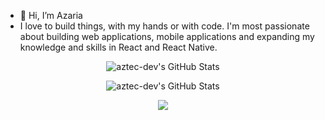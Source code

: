 - 👋 Hi, I’m Azaria
- I love to build things, with my hands or with code. I'm most passionate about building web applications, mobile applications and expanding my knowledge and skills in React and React Native.
<p align="center">
  <img src="https://github-readme-stats.vercel.app/api/top-langs/?username=aztec-dev&theme=dark&show_icons=true&hide_border=true&layout=compact" alt="aztec-dev's GitHub Stats" />
</p>
<p align="center">
  <img src="https://streak-stats.demolab.com?user=aztec-dev&theme=dark&hide_border=true" alt="aztec-dev's GitHub Stats" />
</p>
<p align="center">
  <img src="https://leetcard.jacoblin.cool/aztec-dev" />
</p>

<!---
aztec-dev/aztec-dev is a ✨ special ✨ repository because its `README.md` (this file) appears on your GitHub profile.
You can click the Preview link to take a look at your changes.
--->
